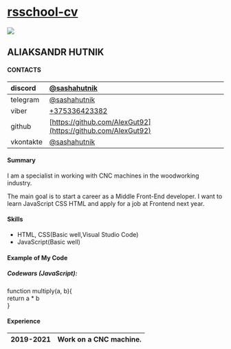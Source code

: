 # [rsschool-cv](https://app.rs.school/profile)  

![](https://filin.mail.ru/pic?email=sum.92%40mail.ru&width=180&height=180&name=%D0%A1%D0%B0%D1%88%D0%B0+%D0%93%D1%83%D1%82%D0%BD%D0%B8%D0%BA&version=4&build=7&_=1638805740227.9133) 

## ALIAKSANDR HUTNIK  

#### CONTACTS  

|discord|[@sashahutnik](https://discord.com/channels/@me)  
|:-|:-|
|telegram|[@sashahutnik](https://web.telegram.org/z/)  
|viber|[+375336423382](https://www.viber.com/ru/)  
|github|[https://github.com/AlexGut92](https://github.com/AlexGut92)  
|vkontakte|[@sashahutnik](https://vk.com/id33691800)  

#### Summary  
I am a specialist in working with CNC machines in the woodworking industry.

The main goal is to start a career as a Middle Front-End developer. I want to learn JavaScript
CSS HTML and apply for a job at Frontend next year.  
#### Skills  
- HTML, CSS(Basic well,Visual Studio Code)  
- JavaScript(Basic well)  
#### Example of My Code 
##### Codewars (JavaScript):  
function multiply(a, b){  
 return a * b  
}  


#### Experience  

|2019-2021|Work on a CNC machine.|  
|:-|:-|
